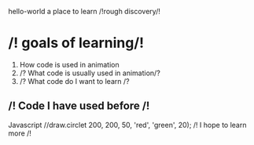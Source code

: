 hello-world
a place to learn
/!rough discovery/!
# /! goals of learning/! #####
1. How code is used in animation
2. /? What code is usually used in animation/?
3. /? What code do I want to learn /?
## /! Code I have used before /!
Javascript
//draw.circlet 200, 200, 50, 'red', 'green',  20);
/! I hope to learn more /!
